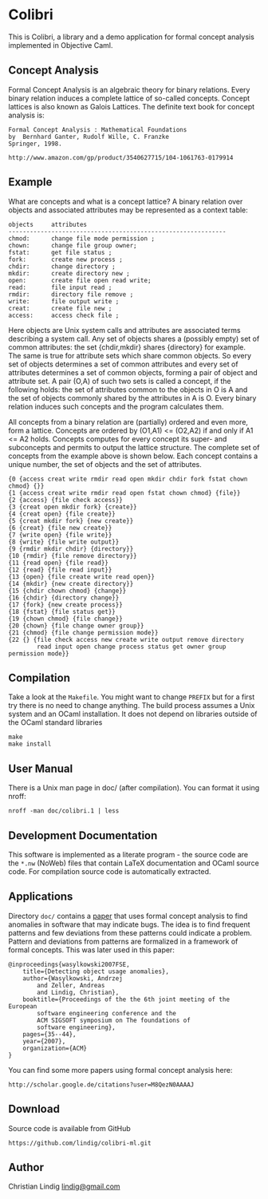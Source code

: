 
# Colibri

This is Colibri, a library and a demo application for formal concept
analysis implemented in Objective Caml.

## Concept Analysis

Formal Concept Analysis is an algebraic theory for binary relations.
Every binary relation induces a complete lattice of so-called concepts.
Concept lattices is also known as Galois Lattices. The definite text
book for concept analysis is:

    Formal Concept Analysis : Mathematical Foundations
    by  Bernhard Ganter, Rudolf Wille, C. Franzke
    Springer, 1998.

    http://www.amazon.com/gp/product/3540627715/104-1061763-0179914

## Example

What are concepts and what is a concept lattice? A binary relation
over objects and associated attributes may be represented
as a context table:

    objects		attributes
    -------------------------------------------------------------
    chmod:		change file mode permission ;
    chown:		change file group owner;
    fstat:		get file status ;
    fork:		create new process ;
    chdir:		change directory ;
    mkdir:		create directory new ;
    open:		create file open read write;
    read:		file input read ;
    rmdir:		directory file remove ;
    write:		file output write ;
    creat:		create file new ;
    access:		access check file ;

Here objects are Unix system calls and attributes are associated terms
describing a system call. Any set of objects shares a (possibly empty)
set of common attributes: the set {chdir,mkdir} shares {directory} for
example. The same is true for attribute sets which share common
objects. So every set of objects determines a set of common attributes
and every set of attributes determines a set of common objects,
forming a pair of object and attribute set. A pair (O,A) of such two
sets is called a concept, if the following holds: the set of
attributes common to the objects in O is A and the set of objects
commonly shared by the attributes in A is O. Every binary relation
induces such concepts and the program calculates them.

All concepts from a binary relation are (partially) ordered and even
more, form a lattice. Concepts are ordered by (O1,A1) <= (O2,A2) if and
only if A1 <= A2 holds. Concepts computes for every concept its super-
and subconcepts and permits to output the lattice structure. The
complete set of concepts from the example above is shown below. Each
concept contains a unique number, the set of objects and the set of
attributes.

    {0 {access creat write rmdir read open mkdir chdir fork fstat chown chmod} {}}
    {1 {access creat write rmdir read open fstat chown chmod} {file}}
    {2 {access} {file check access}}
    {3 {creat open mkdir fork} {create}}
    {4 {creat open} {file create}}
    {5 {creat mkdir fork} {new create}}
    {6 {creat} {file new create}}
    {7 {write open} {file write}}
    {8 {write} {file write output}}
    {9 {rmdir mkdir chdir} {directory}}
    {10 {rmdir} {file remove directory}}
    {11 {read open} {file read}}
    {12 {read} {file read input}}
    {13 {open} {file create write read open}}
    {14 {mkdir} {new create directory}}
    {15 {chdir chown chmod} {change}}
    {16 {chdir} {directory change}}
    {17 {fork} {new create process}}
    {18 {fstat} {file status get}}
    {19 {chown chmod} {file change}}
    {20 {chown} {file change owner group}}
    {21 {chmod} {file change permission mode}}
    {22 {} {file check access new create write output remove directory
            read input open change process status get owner group permission mode}}

## Compilation

Take a look at the `Makefile`. You might want to change `PREFIX` but for a
first try there is no need to change anything. The build process assumes a
Unix system and an OCaml installation. It does not depend on libraries
outside of the OCaml standard libraries
    
    make
    make install

## User Manual

There is a Unix man page in doc/ (after compilation). You can format it
using nroff:

    nroff -man doc/colibri.1 | less

## Development Documentation

This software is implemented as a literate program - the source code are
the `*.nw` (NoWeb) files that contain LaTeX documentation and OCaml source
code. For compilation source code is automatically extracted.

## Applications

Directory `doc/` contains a [paper](doc/mining-patterns.pdf) that uses
formal concept analysis to find anomalies in software that may indicate
bugs. The idea is to find frequent patterns and few deviations from these
patterns could indicate a problem.  Pattern and deviations from patterns
are formalized in a framework of formal concepts. This was later used in
this paper:

    @inproceedings{wasylkowski2007FSE,
        title={Detecting object usage anomalies},
        author={Wasylkowski, Andrzej 
            and Zeller, Andreas 
            and Lindig, Christian},
        booktitle={Proceedings of the the 6th joint meeting of the European
            software engineering conference and the 
            ACM SIGSOFT symposium on The foundations of 
            software engineering},
        pages={35--44},
        year={2007},
        organization={ACM}
    }

You can find some more papers using formal concept analysis here:

    http://scholar.google.de/citations?user=M8QezN0AAAAJ

##  Download

Source code is available from GitHub

    https://github.com/lindig/colibri-ml.git

## Author 

Christian Lindig
lindig@gmail.com


